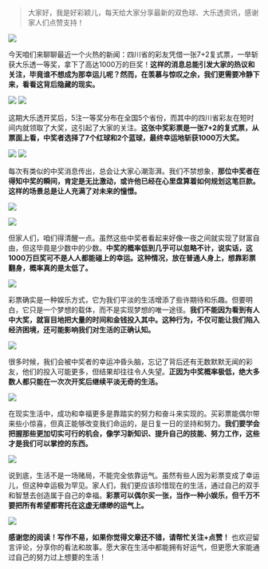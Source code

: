
> 大家好，我是好彩颖儿，每天给大家分享最新的双色球、大乐透资讯，感谢家人们点赞支持！

![](https://cdn.jsdelivr.net/gh/wangwenjie1314/PicCDN/2024-9-5/1725491936006-image.png)


今天咱们来聊聊最近一个火热的新闻：四川省的彩友凭借一张7+2复式票，一举斩获大乐透一等奖，拿下了高达1000万的巨奖！**这样的消息总能引发大家的热议和关注，毕竟谁不想成为那幸运儿呢？然而，在羡慕与惊叹之余，我们更需要冷静下来，看看这背后隐藏的现实。**


![](https://cdn.jsdelivr.net/gh/wangwenjie1314/PicCDN/2024-9-6/1725613624952-image.png)
![](https://cdn.jsdelivr.net/gh/wangwenjie1314/PicCDN/2024-9-5/1725491951445-image.png)


这期大乐透开奖后，5注一等奖分布在全国5个省份，而其中的四川省彩友在短时间内就领取了大奖，这引起了大家的关注。**这张中奖彩票是一张7+2的复式票，从票面上看，中奖者选择了7个红球和2个蓝球，最终幸运地斩获1000万大奖。**

![](https://cdn.jsdelivr.net/gh/wangwenjie1314/PicCDN/2024-9-5/1725491966874-image.png)
![](https://cdn.jsdelivr.net/gh/wangwenjie1314/PicCDN/2024-9-5/1725491980794-image.png)


每次有类似的中奖消息传出，总会让大家心潮澎湃。我们不禁想象，**那位中奖者在得知中奖的瞬间，肯定是无比激动，或许他已经在心里盘算着如何规划这笔巨款。这样的场景总是让人充满了对未来的憧憬。**


![](https://cdn.jsdelivr.net/gh/wangwenjie1314/PicCDN/2024-9-7/1725665920081-image.png)


![](https://cdn.jsdelivr.net/gh/wangwenjie1314/PicCDN/2024-9-6/1725613654590-image.png)


但家人们，咱们得清醒一点。虽然这些中奖者看起来好像一夜之间就实现了财富自由，但这毕竟是少数中的少数。**中奖的概率低到几乎可以忽略不计，说实话，这1000万巨奖可不是人人都能碰上的幸运。这种情况，放在普通人身上，想靠彩票翻身，概率真的是太低了。**


![](https://cdn.jsdelivr.net/gh/wangwenjie1314/PicCDN/2024-9-6/1725613920914-image.png)


彩票确实是一种娱乐方式，它为我们平淡的生活增添了些许期待和乐趣。但要明白，它只是一个梦想的载体，而不是实现梦想的唯一途径。**我们不能因为看到有人中大奖，就盲目地把大量的时间和金钱投入其中。这种行为，不仅可能让我们陷入经济困境，还可能影响我们对生活的正确认知。**


![](https://cdn.jsdelivr.net/gh/wangwenjie1314/PicCDN/2024-9-6/1725614077488-image.png)


很多时候，我们会被中奖者的幸运冲昏头脑，忘记了背后还有无数默默无闻的彩友，他们的投入可能更多，但结果却往往令人失望。**正因为中奖概率极低，绝大多数人都只能在一次次开奖后继续平淡无奇的生活。**


![](https://cdn.jsdelivr.net/gh/wangwenjie1314/PicCDN/2024-9-6/1725614106065-image.png)


在现实生活中，成功和幸福更多是靠踏实的努力和奋斗来实现的。买彩票能偶尔带来些小惊喜，但真正能够改变我们命运的，是日复一日的坚持和努力。**我们要学会把握那些更加切实可行的机会，像学习新知识、提升自己的技能、努力工作，这些才是我们可以掌控的东西。**


![](https://cdn.jsdelivr.net/gh/wangwenjie1314/PicCDN/2024-9-6/1725614134288-image.png)


说到底，生活不是一场赌局，不能完全依靠运气。虽然有些人因为彩票变成了幸运儿，但这种幸运极为罕见。家人们，我们更应该珍惜现在的生活，通过自己的双手和智慧去创造属于自己的幸福。**彩票可以偶尔买一张，当作一种小娱乐，但千万不要把所有希望都寄托在这虚无缥缈的运气上。**

![](https://cdn.jsdelivr.net/gh/wangwenjie1314/PicCDN/2024-7-22/1721618470457-image.png)


**感谢您的阅读！写作不易，如果你觉得文章还不错，请帮忙关注+点赞！** 也欢迎留言评论，分享你的看法和故事。愿大家在生活中都能拥有好运气，但更愿大家能通过自己的努力过上想要的生活！